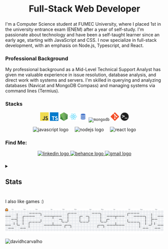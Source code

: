 <h1 align="center">Full-Stack Web Developer</h1>

###

<p>I'm a Computer Science student at FUMEC University, where I placed 1st in the university entrance exam (ENEM) after a year of self-study. I'm passionate about technology and have been a self-taught learner since an early age, starting with JavaScript and CSS. I now specialize in full-stack development, with an emphasis on Node.js, Typescript, and React.</p>
<h3>Professional Background</h3>
<p>My professional background as a Mid-Level Technical Support Analyst has given me valuable experience in issue resolution, database analysis, and direct work with systems and servers. I'm skilled in querying and analyzing databases (Navicat and MongoDB Compass) and managing systems via command lines (Termius).</p>

<h3>Stacks</h3>
<div align="center">

<code><img height="27" src="https://raw.githubusercontent.com/github/explore/80688e429a7d4ef2fca1e82350fe8e3517d3494d/topics/javascript/javascript.png" alt="javascript"></code>
<code><img height="27" src="https://raw.githubusercontent.com/github/explore/80688e429a7d4ef2fca1e82350fe8e3517d3494d/topics/typescript/typescript.png" alt="typescript"></code>
<code><img height="27" src="https://raw.githubusercontent.com/github/explore/80688e429a7d4ef2fca1e82350fe8e3517d3494d/topics/nodejs/nodejs.png" alt="nodejs"></code>
<code><img height="27" src="https://raw.githubusercontent.com/github/explore/80688e429a7d4ef2fca1e82350fe8e3517d3494d/topics/react/react.png" alt="react"></code>
<code><img height="27" src="https://raw.githubusercontent.com/github/explore/80688e429a7d4ef2fca1e82350fe8e3517d3494d/topics/sql/sql.png" alt="sql"></code>
<code><img height="27" src="https://encrypted-tbn0.gstatic.com/images?q=tbn%3AANd9GcSTTzPAw-55ssm1Im594xYZ9eRQu2JylrkYLg&usqp=CAU" alt="mongodb"></code>
<code><img height="27" src="https://raw.githubusercontent.com/devicons/devicon/master/icons/git/git-original.svg" alt="git"></code>
<code><img height="27" src="https://raw.githubusercontent.com/github/explore/80688e429a7d4ef2fca1e82350fe8e3517d3494d/topics/terminal/terminal.png" alt="terminal"></code>
    
  <img src="https://cdn.jsdelivr.net/gh/devicons/devicon/icons/javascript/javascript-plain.svg" height="60" alt="javascript logo"  />
  <img width="12" />
  <img src="https://cdn.jsdelivr.net/gh/devicons/devicon/icons/nodejs/nodejs-plain-wordmark.svg" height="60" alt="nodejs logo"  />
  <img width="12" />
  <img src="https://cdn.jsdelivr.net/gh/devicons/devicon/icons/react/react-original-wordmark.svg" height="60" alt="react logo"  />
</div>

<h3>Find Me:</h3>
<div align="center">
  <a href="https://www.linkedin.com/in/davidhcarvalho" target="_blank">
    <img src="https://img.shields.io/static/v1?message=LinkedIn&logo=linkedin&label=&color=A020F0&logoColor=white&labelColor=&style=for-the-badge" height="27" alt="linkedin logo"  />
  </a>
  <a href="https://www.behance.net/davidhenrique12" target="_blank">
    <img src="https://img.shields.io/static/v1?message=Behance&logo=behance&label=&color=A020F0&logoColor=white&labelColor=&style=for-the-badge" height="27" alt="behance logo"  />
  </a>
  <a href="mailto:davidhenriq97@gmail.com" target="_blank">
    <img src="https://img.shields.io/static/v1?message=Gmail&logo=gmail&label=&color=A020F0&logoColor=white&labelColor=&style=for-the-badge" height="27" alt="gmail logo"  />
  </a>
</div>

###

<details>
  <summary><h2>Stats</h2></summary>
  <div align="center">
  <img src="https://streak-stats.demolab.com?user=davidhcarvalho&locale=en&mode=weekly&theme=midnight-purple&hide_border=true&border_radius=25&order=3" height="180em" alt="streak graph"  />
  <img src="https://github-readme-stats.vercel.app/api?username=davidhcarvalho&hide_title=true&hide_rank=true&show_icons=true&include_all_commits=true&count_private=true&disable_animations=false&theme=midnight-purple&locale=en&hide_border=true&order=1" height="180em" alt="stats graph"  />
</div>
</details>

###

<p>I also like games :)</p>
<picture>
  <source media="(prefers-color-scheme: dark)" srcset="https://raw.githubusercontent.com/davidhcarvalho/davidhcarvalho/output/pacman-contribution-graph-dark.svg">
  <source media="(prefers-color-scheme: light)" srcset="https://raw.githubusercontent.com/davidhcarvalho/davidhcarvalho/output/pacman-contribution-graph.svg">
  <img alt="pacman contribution graph" src="https://raw.githubusercontent.com/davidhcarvalho/davidhcarvalho/output/pacman-contribution-graph.svg">
</picture>
  <p align="left"> <img src="https://komarev.com/ghpvc/?username=davidhcarvalho&label=Profile%20views&color=9809e6&style=flat" alt="davidhcarvalho"/></p>

###
